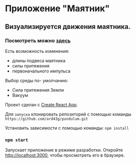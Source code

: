 # Приложение "Маятник"

## Визуализируется движения маятника.

### Посмотреть можно [здесь](https://ard43g.github.io/pundulum)

Есть возможность изменения:

-   длины подвеса маятника
-   силы притяжения
-   первоначального импульса

Выбор среды по- умолчанию:

-   Сила притяжения Земли
-   Вакуум

Проект сделан с [Create React App](https://github.com/facebook/create-react-app).

Для `запуска` клонировать репозиторий с помощью команды
`https://github.com/ard43g/pundulum.git`

Установить зависимости с помощью команды:
`npm install`

### `npm start`

Запускает приложение в режиме разработки.
Откройте
[http://localhost:3000](http://localhost:3000), чтобы просмотреть его в браузере.

